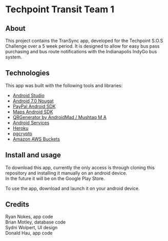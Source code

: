 # Techpoint Transit Team 1

## About

This project contains the TranSync app, developed for the Techpoint S.O.S Challenge over a 5 week period.
It is designed to allow for easy bus pass purchasing and bus route notifications with the Indianapolis IndyGo bus system.

## Technologies

This app was built with the following tools and libraries: 
* [Android Studio](https://developer.android.com/studio/intro)
* [Android 7.0 Nougat](https://developer.android.com/docs)
* [PayPal Android SDK](https://github.com/paypal/PayPal-Android-SDK/)
* [Maps Android SDK](https://developers.google.com/maps/documentation/android-sdk/reference/com/google/android/libraries/maps/package-summary)
* [QRGenerator by AndroidMad / Mushtaq M A](https://github.com/androidmads/QRGenerator)
* [Android Services](https://developer.android.com/guide/components/services)
* [Heroku](https://devcenter.heroku.com/categories/reference)
* [pgcrypto](https://www.postgresql.org/docs/current/pgcrypto.html)
* [Amazon AWS Buckets](https://docs.aws.amazon.com/AmazonS3/latest/dev/UsingBucket.html)




## Install and usage

To download this app, currently the only access is through cloning this repository and installing it manually on an android device.  
In the future it will be on the Google Play Store.  

To use the app, download and launch it on your android device.

## Credits

Ryan Nokes, app code  
Brian Motley, database code  
Sydni Wolpert, UI design  
Donald Hau, app code
